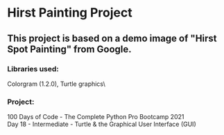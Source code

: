 # **Hirst Painting Project**

## This project is based on a demo image of "Hirst Spot Painting" from Google.
### **Libraries used:**
 Colorgram (1.2.0), Turtle graphics\
 ### **Project:**
 100 Days of Code - The Complete Python Pro Bootcamp 2021\
 Day 18 - Intermediate - Turtle & the Graphical User Interface (GUI)